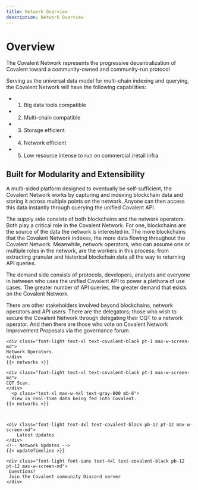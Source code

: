```yaml
---
title: Network Overview
description: Network Overview
---
```


# Overview

The Covalent Network represents the progressive decentralization of Covalent toward a community-owned and community-run protocol

Serving as the universal data model for multi-chain indexing and querying, the Covalent Network will have the following capabilities:

- 1. Big data tools compatible
- 2. Multi-chain compatible
- 3. Storage efficient
- 4. Network efficient
- 5. Low resource intense to run on commercial /retail infra

<DIAGRAM>

## Built for Modularity and Extensibility

A multi-sided platform designed to eventually be self-sufficient, the Covalent Network works by capturing and indexing blockchain data and storing it across multiple points on the network. Anyone can then access this data instantly through querying the unified Covalent API.

The supply side consists of both blockchains and the network operators. Both play a critical role in the Covalent Network. For one, blockchains are the source of the data the network is interested in. The more blockchains that the Covalent Network indexes, the more data flowing throughout the Covalent Network. Meanwhile, network operators, who can assume one or multiple roles in the network, are the workers in this process; from extracting granular and historical blockchain data all the way to returning API queries.

The demand side consists of protocols, developers, analysts and everyone in between who uses the unified Covalent API to power a plethora of use cases. The greater number of API queries, the greater demand that exists on the Covalent Network.

There are other stakeholders involved beyond blockchains, network operators and API users. There are the delegators; those who wish to secure the Covalent Network through delegating their CQT to a network operator. And then there are those who vote on Covalent Network Improvement Proposals via the governance forum.






    <div class="font-light text-xl text-covalent-black pt-1 max-w-screen-md">
    Network Operators.
    </div>
    {{< networks >}}

    <div class="font-light text-xl text-covalent-black pt-1 max-w-screen-md">
    CQT Scan.
    </div>
      <p class="text-xl max-w-4xl text-gray-800 mb-6">
      View in real-time data being fed into Covalent.
    {{< networks >}}



    <div class="font-light text-4xl text-covalent-black pb-12 pt-12 max-w-screen-md">
        Latest Updates
    </div>
    <!-- Network Updates -->
    {{< updateTimeline >}}

    <div class="font-light font-sans text-4xl text-covalent-black pb-12 pt-12 max-w-screen-md">
     Questions?
     Join the Covalent community Discord server
    </div>

</section>
